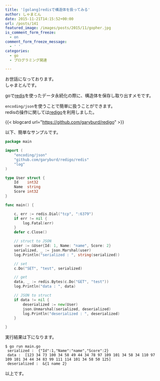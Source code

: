 ```yaml
---
title: '[golang]redisで構造体を扱ってみる'
author: しゃまとん
date: 2015-11-21T14:15:52+00:00
url: /posts/141
featured_image: /images/posts/2015/11/gopher.jpg
is_comment_form_freeze:
  - on
comment_form_freeze_message:
  - ' '
categories:
  - go
  - プログラミング関連

---
```

お世話になっております。  
しゃまとんです。

goで[redis][1]を使ったデータ永続化の際に、構造体を保存し取り出すメモです。

`encoding/json`を使うことで簡単に扱うことができます。  
redisの操作に関しては[redigo][2]を利用しました。

{{< blogcard url="https://github.com/garyburd/redigo" >}}

以下、簡単なサンプルです。

```go
package main

import (
    "encoding/json"
    "github.com/garyburd/redigo/redis"
    "log"
)

type User struct {
    Id    int32
    Name  string
    Score int32
}

func main() {

    c, err := redis.Dial("tcp", ":6379")
    if err != nil {
        log.Fatal(err)
    }
    defer c.Close()

    // struct to JSON
    user := &User{Id: 1, Name: "name", Score: 2}
    serialized, _ := json.Marshal(user)
    log.Println("serialized : ", string(serialized))

    // set
    c.Do("SET", "test", serialized)

    // get
    data, _ := redis.Bytes(c.Do("GET", "test"))
    log.Println("data : ", data)

    // JSON to struct
    if data != nil {
        deserialized := new(User)
        json.Unmarshal(serialized, deserialized)
        log.Println("deserialized : ", deserialized)
    }

}
```

実行結果は下になります。

```shell
$ go run main.go 
 serialized :  {"Id":1,"Name":"name","Score":2}
 data :  [123 34 73 100 34 58 49 44 34 78 97 109 101 34 58 34 110 97 109 101 34 44 34 83 99 111 114 101 34 58 50 125]
 deserialized :  &{1 name 2}
```

以上です。

 [1]: http://redis.io/
 [2]: https://github.com/garyburd/redigo